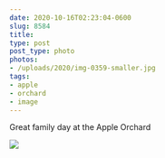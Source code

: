 ```yaml
---
date: 2020-10-16T02:23:04-0600
slug: 8584
title: 
type: post
post_type: photo
photos:
- /uploads/2020/img-0359-smaller.jpg
tags:
- apple
- orchard
- image
---
```

Great family day at the Apple Orchard


![](/uploads/2020/img-0359-smaller.jpg)


